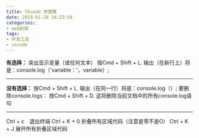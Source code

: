 ```yaml
---
title: VScode 快捷键
date: 2019-01-28 14:23:54
categories: 
- web前端
tags:
- 开发工具
- vscode
---
```


**有选择：**
突出显示变量（或任何文本）
按Cmd + Shift + L.
输出（在新行上）将是：console.log（'variable：'，variable）;


<!-- more -->

---

**没有选择：**
按Cmd + Shift + L.
输出（在同一行）将是：console.log（）;
要删除console.logs：
按Cmd + Shift + D.
这将删除当前文档中的所有console.log语句

---

Ctrl + c　退出终端
Ctrl + K + 0  折叠所有区域代码（注意是零不是O）
Ctrl + K + J  展开所有折叠区域代码